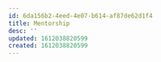 ```yaml
---
id: 6da156b2-4eed-4e07-b614-af87de62d1f4
title: Mentorship
desc: ''
updated: 1612038820599
created: 1612038820599
---
```


